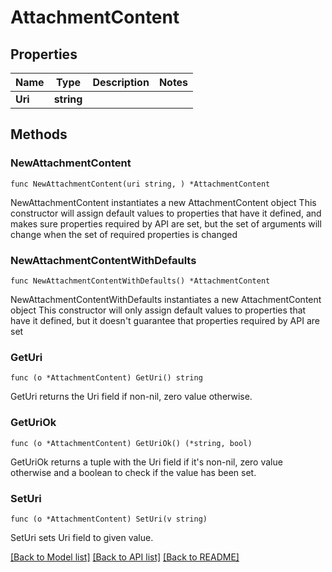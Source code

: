 # AttachmentContent

## Properties

Name | Type | Description | Notes
------------ | ------------- | ------------- | -------------
**Uri** | **string** |  | 

## Methods

### NewAttachmentContent

`func NewAttachmentContent(uri string, ) *AttachmentContent`

NewAttachmentContent instantiates a new AttachmentContent object
This constructor will assign default values to properties that have it defined,
and makes sure properties required by API are set, but the set of arguments
will change when the set of required properties is changed

### NewAttachmentContentWithDefaults

`func NewAttachmentContentWithDefaults() *AttachmentContent`

NewAttachmentContentWithDefaults instantiates a new AttachmentContent object
This constructor will only assign default values to properties that have it defined,
but it doesn't guarantee that properties required by API are set

### GetUri

`func (o *AttachmentContent) GetUri() string`

GetUri returns the Uri field if non-nil, zero value otherwise.

### GetUriOk

`func (o *AttachmentContent) GetUriOk() (*string, bool)`

GetUriOk returns a tuple with the Uri field if it's non-nil, zero value otherwise
and a boolean to check if the value has been set.

### SetUri

`func (o *AttachmentContent) SetUri(v string)`

SetUri sets Uri field to given value.



[[Back to Model list]](../README.md#documentation-for-models) [[Back to API list]](../README.md#documentation-for-api-endpoints) [[Back to README]](../README.md)


